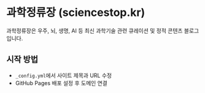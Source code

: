 
# 과학정류장 (sciencestop.kr)

과학정류장은 우주, 뇌, 생명, AI 등 최신 과학기술 관련 큐레이션 및 정적 콘텐츠 블로그입니다.

## 시작 방법
- `_config.yml`에서 사이트 제목과 URL 수정
- GitHub Pages 배포 설정 후 도메인 연결
